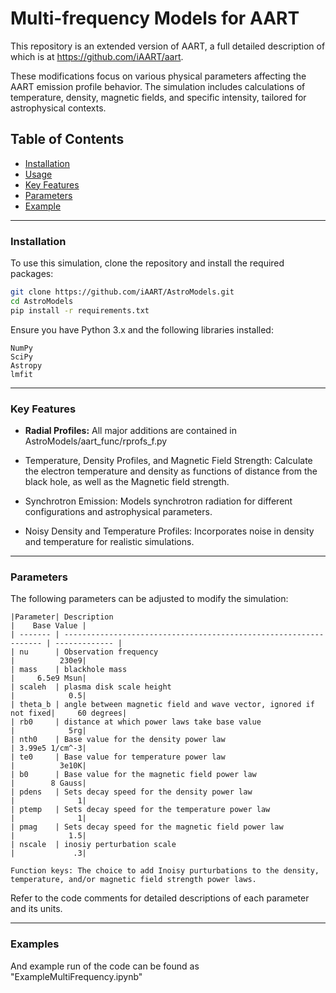  # Multi-frequency Models for AART
This repository is an extended version of AART, a full detailed description of which is at https://github.com/iAART/aart.

These modifications focus on various physical parameters affecting the AART emission profile behavior. The simulation includes calculations of temperature, density, magnetic fields, and specific intensity, tailored for astrophysical contexts.

## Table of Contents

- [Installation](#installation)
- [Usage](#usage)
- [Key Features](#key-features)
- [Parameters](#parameters)
- [Example](#examples)

_______
### Installation

To use this simulation, clone the repository and install the required packages:

```bash
git clone https://github.com/iAART/AstroModels.git
cd AstroModels
pip install -r requirements.txt
```

Ensure you have Python 3.x and the following libraries installed:

    NumPy
    SciPy
    Astropy
    lmfit
_______
### Key Features

   * **Radial Profiles:**
   All major additions are contained in AstroModels/aart_func/rprofs_f.py
    
   * Temperature, Density Profiles, and Magnetic Field Strength: Calculate the electron temperature and density as functions of distance from the black hole, as well as the Magnetic field strength.
   * Synchrotron Emission: Models synchrotron radiation for different configurations and astrophysical parameters.
   * Noisy Density and Temperature Profiles: Incorporates noise in density and temperature for realistic simulations.
_______
### Parameters

The following parameters can be adjusted to modify the simulation:

    |Parameter| Description                                                       |    Base Value |
    | ------- | ----------------------------------------------------------------- | ------------- |
    | nu      | Observation frequency                                             |          230e9|
    | mass    | blackhole mass                                                    |     6.5e9 Msun| 
    | scaleh  | plasma disk scale height                                          |            0.5|
    | theta_b | angle between magnetic field and wave vector, ignored if not fixed|     60 degrees|
    | rb0     | distance at which power laws take base value                      |            5rg|
    | nth0    | Base value for the density power law                              | 3.99e5 1/cm^-3|
    | te0     | Base value for temperature power law                              |          3e10K|
    | b0      | Base value for the magnetic field power law                       |        8 Gauss|
    | pdens   | Sets decay speed for the density power law                        |              1|
    | ptemp   | Sets decay speed for the temperature power law                    |              1|
    | pmag    | Sets decay speed for the magnetic field power law                 |            1.5|
    | nscale  | inosiy perturbation scale                                         |             .3|
    
    Function keys: The choice to add Inoisy purturbations to the density, temperature, and/or magnetic field strength power laws.

Refer to the code comments for detailed descriptions of each parameter and its units.

_______
### Examples

And example run of the code can be found as "ExampleMultiFrequency.ipynb"
